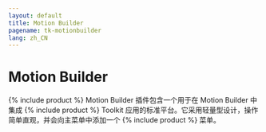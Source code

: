 ```yaml
---
layout: default
title: Motion Builder
pagename: tk-motionbuilder
lang: zh_CN
---
```


# Motion Builder

{% include product %} Motion Builder 插件包含一个用于在 Motion Builder 中集成 {% include product %} Toolkit 应用的标准平台。它采用轻量型设计，操作简单直观，并会向主菜单中添加一个 {% include product %} 菜单。
